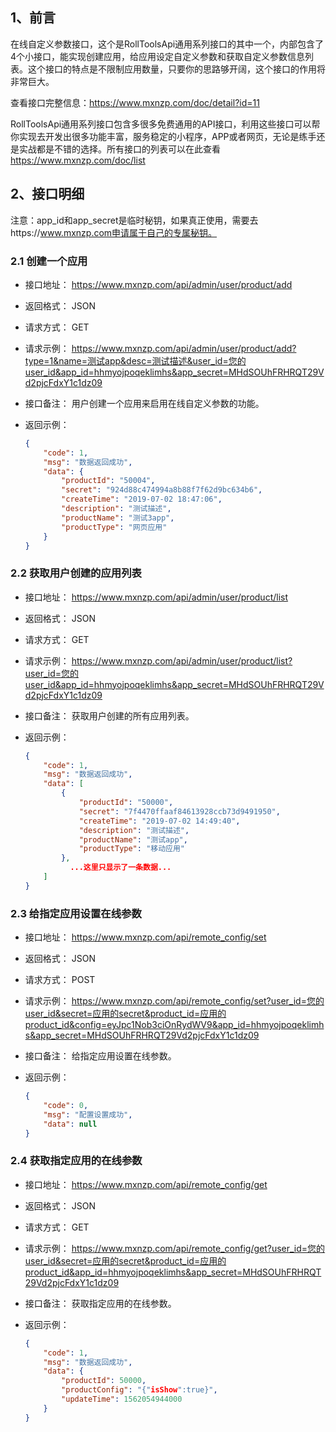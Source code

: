 ## 1、前言

在线自定义参数接口，这个是RollToolsApi通用系列接口的其中一个，内部包含了4个小接口，能实现创建应用，给应用设定自定义参数和获取自定义参数信息列表。这个接口的特点是不限制应用数量，只要你的思路够开阔，这个接口的作用将非常巨大。

查看接口完整信息：https://www.mxnzp.com/doc/detail?id=11

RollToolsApi通用系列接口包含多很多免费通用的API接口，利用这些接口可以帮你实现去开发出很多功能丰富，服务稳定的小程序，APP或者网页，无论是练手还是实战都是不错的选择。所有接口的列表可以在此查看 https://www.mxnzp.com/doc/list

## 2、接口明细

注意：app_id和app_secret是临时秘钥，如果真正使用，需要去https://www.mxnzp.com申请属于自己的专属秘钥。

### 2.1 创建一个应用

- 接口地址： https://www.mxnzp.com/api/admin/user/product/add

- 返回格式： JSON

- 请求方式： GET

- 请求示例： https://www.mxnzp.com/api/admin/user/product/add?type=1&name=测试app&desc=测试描述&user_id=您的user_id&app_id=hhmyojpoqeklimhs&app_secret=MHdSOUhFRHRQT29Vd2pjcFdxY1c1dz09

- 接口备注： 用户创建一个应用来启用在线自定义参数的功能。

- 返回示例：

  ```json
  {
      "code": 1,
      "msg": "数据返回成功",
      "data": {
          "productId": "50004",
          "secret": "924d88c474994a8b88f7f62d9bc634b6",
          "createTime": "2019-07-02 18:47:06",
          "description": "测试描述",
          "productName": "测试3app",
          "productType": "网页应用"
      }
  }
  ```

### 2.2 获取用户创建的应用列表

- 接口地址： https://www.mxnzp.com/api/admin/user/product/list

- 返回格式： JSON

- 请求方式： GET

- 请求示例： https://www.mxnzp.com/api/admin/user/product/list?user_id=您的user_id&app_id=hhmyojpoqeklimhs&app_secret=MHdSOUhFRHRQT29Vd2pjcFdxY1c1dz09

- 接口备注： 获取用户创建的所有应用列表。

- 返回示例：

  ```json
  {
      "code": 1,
      "msg": "数据返回成功",
      "data": [
          {
              "productId": "50000",
              "secret": "7f4470ffaaf84613928ccb73d9491950",
              "createTime": "2019-07-02 14:49:40",
              "description": "测试描述",
              "productName": "测试app",
              "productType": "移动应用"
          },
        	...这里只显示了一条数据...
      ]
  }
  ```

  

### 2.3 给指定应用设置在线参数

- 接口地址： https://www.mxnzp.com/api/remote_config/set

- 返回格式： JSON

- 请求方式： POST

- 请求示例： https://www.mxnzp.com/api/remote_config/set?user_id=您的user_id&secret=应用的secret&product_id=应用的product_id&config=eyJpc1Nob3ciOnRydWV9&app_id=hhmyojpoqeklimhs&app_secret=MHdSOUhFRHRQT29Vd2pjcFdxY1c1dz09

- 接口备注： 给指定应用设置在线参数。

- 返回示例：

  ```json
  {
      "code": 0,
      "msg": "配置设置成功",
      "data": null
  }
  ```

  

### 2.4 获取指定应用的在线参数

- 接口地址： https://www.mxnzp.com/api/remote_config/get

- 返回格式： JSON

- 请求方式： GET

- 请求示例： https://www.mxnzp.com/api/remote_config/get?user_id=您的user_id&secret=应用的secret&product_id=应用的product_id&app_id=hhmyojpoqeklimhs&app_secret=MHdSOUhFRHRQT29Vd2pjcFdxY1c1dz09

- 接口备注： 获取指定应用的在线参数。

- 返回示例：

  ```json
  {
      "code": 1,
      "msg": "数据返回成功",
      "data": {
          "productId": 50000,
          "productConfig": "{"isShow":true}",
          "updateTime": 1562054944000
      }
  }
  ```

  
